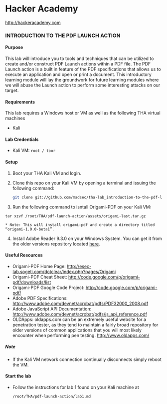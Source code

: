 Hacker Academy
==============
http://hackeracademy.com

### INTRODUCTION TO THE PDF LAUNCH ACTION

#### Purpose
This lab will introduce you to tools and techniques that can be utilized to create and/or construct PDF Launch actions within a PDF file. The PDF Launch action is a built in feature of the PDF specifications that allows us to execute an application and open or print a document. This introductory learning module will lay the groundwork for future learning modules where we will abuse the Launch action to perform some interesting attacks on our target.

#### Requirements
This lab requires a Windows host or VM as well as the following THA virtual machines
* Kali

#### Lab Credentials

* Kali VM: `root / toor`

#### Setup

1. Boot your THA Kali VM and login.

2. Clone this repo on your Kali VM by opening a terminal and issuing the following command:

    ```bash
    git clone git://github.com/madsec/tha-lab_introduction-to-the-pdf-launch-action /root/THA/pdf-launch-action
    ```

3. Run the following command to isntall Origami-PDF on your Kali VM:

  ```
  tar xzvf /root/THA/pdf-launch-action/assets/origami-last.tar.gz
  ```
    * Note: This will install origami-pdf and create a directory titled “origami-1.0.0-beta1”.

4. Install Adobe Reader 9.3.0 on your Windows System. You can get it from the older versions repository located [here](http://www.oldapps.com/adobe_reader.php?app=825D029BE7FB692DADD92DD8875BDBFB).

#### Useful Resources

* Origami-PDF Home Page: http://esec-lab.sogeti.com/dotclear/index.php?pages/Origami
* Origami-PDF Cheat Sheet: http://code.google.com/p/origami-pdf/downloads/list
* Origami-PDF Google Code Project: http://code.google.com/p/origami-pdf/
* Adobe PDF Specifications: http://www.adobe.com/devnet/acrobat/pdfs/PDF32000_2008.pdf
* Adobe JavaScript API Documentation: http://www.adobe.com/devnet/acrobat/pdfs/js_api_reference.pdf
* OLDApps: oldapps.com can be an extremely useful website for a penetration tester, as they tend to maintain a fairly broad repository for older versions of common applications that you will most likely encounter when performing pen testing. http://www.oldapps.com/

##### Note
* If the Kali VM network connection continually disconnects simply reboot the VM.

#### Start the lab
* Follow the instructions for lab 1 found on your Kali machine at 
  ```
  /root/THA/pdf-launch-action/lab1.md
  ```
